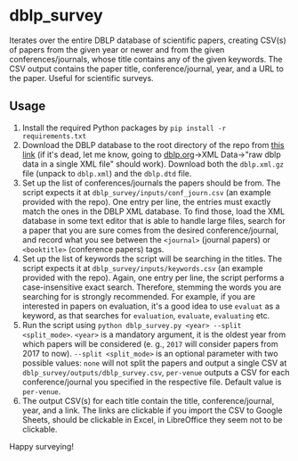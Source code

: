 # dblp_survey
Iterates over the entire DBLP database of scientific papers, creating CSV(s) of papers from the given year or newer and from the given conferences/journals, whose title contains any of the given keywords. The CSV output contains the paper title, conference/journal, year, and a URL to the paper. Useful for scientific surveys.

## Usage
1. Install the required Python packages by `pip install -r requirements.txt`
2. Download the DBLP database to the root directory of the repo from [this link](https://dblp.org/xml/) (if it's dead, let me know, going to [dblp.org](https://dblp.org/)->XML Data->"raw dblp data in a single XML file" should work). Download both the `dblp.xml.gz` file (unpack to `dblp.xml`) and the `dblp.dtd` file.
3. Set up the list of conferences/journals the papers should be from. The script expects it at `dblp_survey/inputs/conf_journ.csv` (an example provided with the repo). One entry per line, the entries must exactly match the ones in the DBLP XML database. To find those, load the XML database in some text editor that is able to handle large files, search for a paper that you are sure comes from the desired conference/journal, and record what you see between the `<journal>` (journal papers) or `<booktitle>` (conference papers) tags.
4. Set up the list of keywords the script will be searching in the titles. The script expects it at `dblp_survey/inputs/keywords.csv` (an example provided with the repo). Again, one entry per line, the script performs a case-insensitive exact search. Therefore, stemming the words you are searching for is strongly recommended. For example, if you are interested in papers on evaluation, it's a good idea to use `evaluat` as a keyword, as that searches for `evaluation`, `evaluate`, `evaluating` etc.
5. Run the script using `python dblp_survey.py <year> --split <split_mode>`. `<year>` is a mandatory argument, it is the oldest year from which papers will be considered (e. g., `2017` will consider papers from 2017 to now). `--split <split_mode>` is an optional parameter with two possible values: `none` will not split the papers and output a single CSV at `dblp_survey/outputs/dblp_survey.csv`, `per-venue` outputs a CSV for each conference/journal you specified in the respective file. Default value is `per-venue`.
6. The output CSV(s) for each title contain the title, conference/journal, year, and a link. The links are clickable if you import the CSV to Google Sheets, should be clickable in Excel, in LibreOffice they seem not to be clickable.

Happy surveying!
